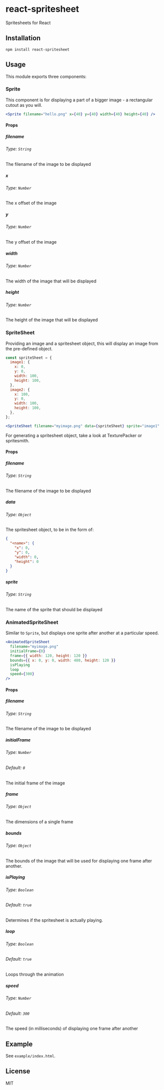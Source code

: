 # react-spritesheet
Spritesheets for React

## Installation

```
npm install react-spritesheet
```

## Usage
This module exports three components:

### Sprite
This component is for displaying a part of a bigger image - a rectangular cutout as you will.

```jsx
<Sprite filename="hello.png" x={40} y={40} width={40} height={40} />
```

#### Props

##### filename
###### Type: `String`

The filename of the image to be displayed

##### x
###### Type: `Number`

The x offset of the image

##### y
###### Type: `Number`

The y offset of the image

##### width
###### Type: `Number`

The width of the image that will be displayed

##### height
###### Type: `Number`

The height of the image that will be displayed

### SpriteSheet
Providing an image and a spritesheet object, this will display an image from the pre-defined object.

```jsx
const spriteSheet = {
  image1: {
    x: 0,
    y: 0,
    width: 100,
    height: 100,
  },
  image2: {
    x: 100,
    y: 0,
    width: 100,
    height: 100,
  },
};

<SpriteSheet filename="myimage.png" data={spriteSheet} sprite="image1" />
```

For generating a spritesheet object, take a look at TexturePacker or spritesmith.

#### Props

##### filename
###### Type: `String`

The filename of the image to be displayed

##### data
###### Type: `Object`

The spritesheet object, to be in the form of:
```json
{
  "<name>": {
    "x": 0,
    "y": 0,
    "width": 0,
    "height": 0
  }
}
```

##### sprite
###### Type: `String`

The name of the sprite that should be displayed

### AnimatedSpriteSheet
Similar to `Sprite`, but displays one sprite after another at a particular speed.

```jsx
<AnimatedSpriteSheet
  filename="myimage.png"
  initialFrame={0}
  frame={{ width: 120, height: 120 }}
  bounds={{ x: 0, y: 0, width: 480, height: 120 }}
  isPlaying
  loop
  speed={300}
/>
```

#### Props

##### filename
###### Type: `String`

The filename of the image to be displayed

##### initialFrame
###### Type: `Number`
###### Default: `0`

The initial frame of the image

##### frame
###### Type: `Object`

The dimensions of a single frame

##### bounds
###### Type: `Object`

The bounds of the image that will be used for displaying one frame after another.

##### isPlaying
###### Type: `Boolean`
###### Default: `true`

Determines if the spritesheet is actually playing.

##### loop
###### Type: `Boolean`
###### Default: `true`

Loops through the animation

##### speed
###### Type: `Number`
###### Default: `300`

The speed (in milliseconds) of displaying one frame after another

## Example

See `example/index.html`.

## License

MIT
